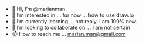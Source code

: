 - 👋 Hi, I’m @marianman
- 👀 I’m interested in ... for now ... how to use draw.io
- 🌱 I’m currently learning ... not realy. I am 100% new.
- 💞️ I’m looking to collaborate on ... I am not certain
- 📫 How to reach me ... marian.man@gmail.com

<!---
marianman/marianman is a ✨ special ✨ repository because its `README.md` (this file) appears on your GitHub profile.
You can click the Preview link to take a look at your changes.
--->
